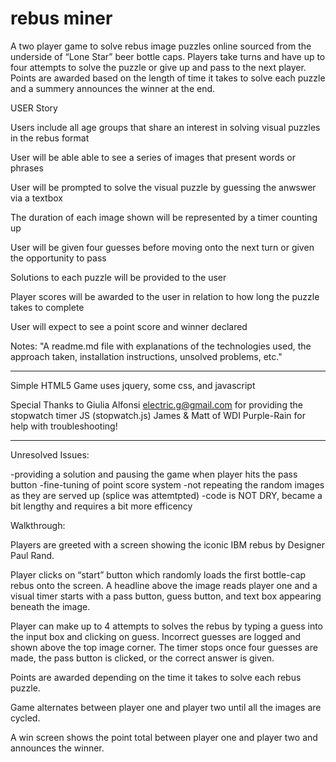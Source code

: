 # rebus miner

A two player game to solve rebus image puzzles online sourced from the underside of “Lone Star” beer bottle caps.  Players take turns and have up to four attempts to solve the puzzle or give up and pass to the next player.  Points are awarded based on the length of time it takes to solve each puzzle and a summery announces the winner at the end.



USER Story


Users include all age groups that share an interest in solving visual puzzles in the rebus format

User will be able able to see a series of images that present words or phrases

User will be prompted to solve the visual puzzle by guessing the anwswer via a textbox

The duration of each image shown will be represented by a timer counting up 

User will be given four guesses before moving onto the next turn or given the opportunity to pass

Solutions to each puzzle will be provided to the user

Player scores will be awarded to the user in relation to how long the puzzle takes to complete


User will expect to see a point score and winner declared

Notes: "A readme.md file with explanations of the technologies used, the approach taken, installation instructions, unsolved problems, etc."

*************

Simple HTML5 Game uses jquery, some css, and javascript

Special Thanks to Giulia Alfonsi <electric.g@gmail.com> for providing the stopwatch timer JS (stopwatch.js) James & Matt of WDI Purple-Rain for help with  troubleshooting!

*********
Unresolved Issues: 

-providing a solution and pausing the game when player hits the pass button
-fine-tuning of point score system
-not repeating the random images as they are served up (splice was attemtpted)
-code is NOT DRY, became a bit lengthy and requires a bit more efficency



Walkthrough:

Players are greeted with a screen showing the iconic IBM rebus by Designer Paul Rand.  

Player clicks on “start” button which randomly loads the first bottle-cap rebus onto the screen.   A headline above the image reads player one and a  visual timer starts with a pass button, guess button, and text box appearing beneath the image.

Player can make up to 4 attempts to solves the rebus by typing a guess into the input box and clicking on guess.  Incorrect guesses are logged and shown above the top image corner. The timer stops once four guesses are made, the pass button is clicked, or the correct answer is given.

Points are awarded depending on the time it takes to solve each rebus puzzle. 

Game alternates between player one and player two until all the images are cycled.

A win screen shows the point total between player one and player two and announces the winner.

